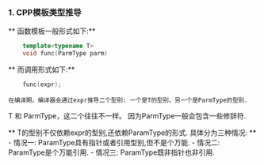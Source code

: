 ### 1. CPP模板类型推导

** 函数模板一般形式如下:**
``` c++
    template<typename T> 
    void func(ParmType parm)
```

** 而调用形式如下:**
``` c++
    func(expr);
```
    在编译期，编译器会通过expr推导二个型别: 一个是T的型别，另一个是ParmType的型别.
  T 和 ParmType，这二个往往不一样。 因为ParmType一般会包含一些修辞符.

** T的型别不仅依赖expr的型别,还依赖ParamType的形式. 具体分为三种情况: **
    - 情况一: ParamType具有指针或者引用型别,但不是个万能.
    - 情况二: ParamType是个万能引用.
    - 情况三: ParamType既非指针也非引用.